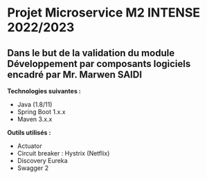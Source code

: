 # Projet Microservice M2 INTENSE 2022/2023  
## Dans le but de la validation du module Développement par composants logiciels encadré par Mr. Marwen SAIDI  
__Technologies suivantes :__  
  - Java (1.8/11)  
  - Spring Boot 1.x.x  
  - Maven 3.x.x  

__Outils utilisés :__  
  - Actuator  
  - Circuit breaker : Hystrix (Netflix)  
  - Discovery Eureka  
  - Swagger 2  
